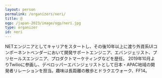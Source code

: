 ```yaml
---
layout: person
permalink: /organizers/neri/
title: @
ogp: /japan-2023/image/ogp/neri.jpg
type: organizer
id: neri
---
```

NETエンジニアとしてキャリアをスタートし、その後10年以上に渡り外資系UIコンポーネントベンダーにおいて開発サポートエンジニア、エバンジェリスト、プリセールスエンジニア、プロダクトマーケティングなどを歴任。
2019年10月よりTwilioに参画し、デベロッパーエバンジェリストとして日本・APAC地域の開発者リレーションを担当。趣味は長距離の散歩とドラクエウォーク、FF14。
